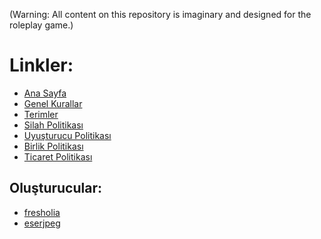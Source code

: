 (Warning: All content on this repository is imaginary and designed for the roleplay game.)

# Linkler:

* [Ana Sayfa](README.md)
* [Genel Kurallar](genel-kurallar.md)
* [Terimler](terimler.md)
* [Silah Politikası](silah-politikasi.md)
* [Uyuşturucu Politikası](uyusturucu-politikasi.md)
* [Birlik Politikası](birlik-politikasi.md)
* [Ticaret Politikası](ticaret-politikasi.md)

## Oluşturucular:

- <a href="https://github.com/cleopatra">fresholia</a>
- <a href="https://github.com/eserjpeg">eserjpeg</a>
